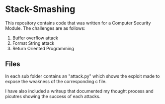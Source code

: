 # Stack-Smashing
This repository contains code that was written for a Computer Security Module.
The challenges are as follows:
1. Buffer overflow attack
2. Format String attack
3. Return Oriented Programming

## Files
In each sub folder contains an "attack.py" which shows the exploit made to expose the weakness of the corresponding c file.

I have also included a writeup that documented my thought process and picutres showing the success of each attacks.
